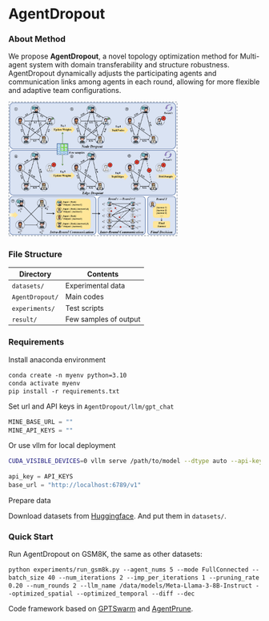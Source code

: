 # AgentDropout

### About Method

We propose **AgentDropout**, a novel topology optimization method for Multi-agent system with domain transferability and structure robustness. AgentDropout dynamically adjusts the participating agents and communication links among agents in each round, allowing for more flexible and adaptive team configurations. 

<img src="image/README/main.png" alt="main" style="zoom: 33%;" />

### File Structure

| Directory       | Contents              |
| --------------- | --------------------- |
| `datasets/`     | Experimental data     |
| `AgentDropout/` | Main codes            |
| `experiments/`  | Test scripts          |
| `result/`       | Few samples of output |

### Requirements

Install anaconda environment

```shell
conda create -n myenv python=3.10
conda activate myenv
pip install -r requirements.txt
```

Set url and API keys in `AgentDropout/llm/gpt_chat`

```python
MINE_BASE_URL = ""
MINE_API_KEYS = ""
```

Or use vllm for local deployment

```bash
CUDA_VISIBLE_DEVICES=0 vllm serve /path/to/model --dtype auto --api-key API_KEYS --port 6789
```

```python
api_key = API_KEYS
base_url = "http://localhost:6789/v1"
```

Prepare data

Download datasets from [Huggingface]((https://huggingface.co/)). And put them in `datasets/`.

### Quick Start

Run AgentDropout on GSM8K, the same as other datasets: 

```shell
python experiments/run_gsm8k.py --agent_nums 5 --mode FullConnected --batch_size 40 --num_iterations 2 --imp_per_iterations 1 --pruning_rate 0.20 --num_rounds 2 --llm_name /data/models/Meta-Llama-3-8B-Instruct --optimized_spatial --optimized_temporal --diff --dec
```

Code framework based on [GPTSwarm](https://github.com/metauto-ai/GPTSwarm) and [AgentPrune](https://github.com/yanweiyue/AgentPrune).
